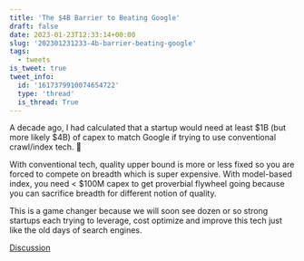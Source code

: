 ```yaml
---
title: 'The $4B Barrier to Beating Google'
draft: false
date: 2023-01-23T12:33:14+00:00
slug: '202301231233-4b-barrier-beating-google'
tags:
  - tweets
is_tweet: true
tweet_info:
  id: '1617379910074654722'
  type: 'thread'
  is_thread: True
---
```




A decade ago, I had calculated that a startup would need at least $1B (but more likely $4B) of capex to match Google if trying to use conventional crawl/index tech. 🧵

With conventional tech, quality upper bound is more or less fixed so you are forced to compete on breadth which is super expensive. With model-based index, you need &lt; $100M capex to get proverbial flywheel going because you can sacrifice breadth for different notion of quality.

This is a game changer because we will soon see dozen or so strong startups each trying to leverage, cost optimize and improve this tech just like the old days of search engines.

[Discussion](https://x.com/sytelus/status/1617379910074654722)
